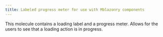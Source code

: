 ```yaml
---
title: Labeled progress meter for use with Mblazonry components
---
```


This molecule contains a loading label and a progress meter. Allows for the users to see that a loading action is in progress.